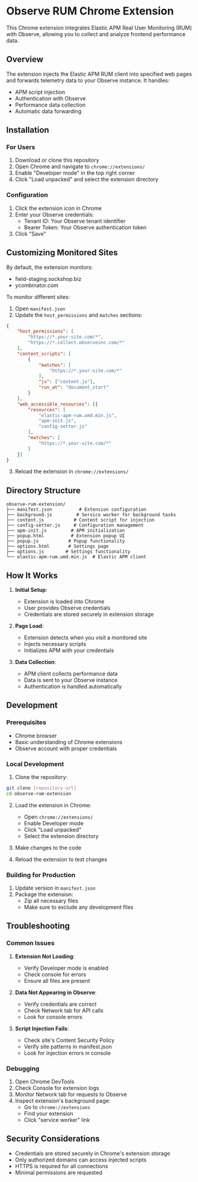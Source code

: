 # Observe RUM Chrome Extension

This Chrome extension integrates Elastic APM Real User Monitoring (RUM) with Observe, allowing you to collect and analyze frontend performance data.

## Overview

The extension injects the Elastic APM RUM client into specified web pages and forwards telemetry data to your Observe instance. It handles:
- APM script injection
- Authentication with Observe
- Performance data collection
- Automatic data forwarding

## Installation

### For Users

1. Download or clone this repository
2. Open Chrome and navigate to `chrome://extensions/`
3. Enable "Developer mode" in the top right corner
4. Click "Load unpacked" and select the extension directory

### Configuration

1. Click the extension icon in Chrome
2. Enter your Observe credentials:
   - Tenant ID: Your Observe tenant identifier
   - Bearer Token: Your Observe authentication token
3. Click "Save"

## Customizing Monitored Sites

By default, the extension monitors:
- field-staging.sockshop.biz
- ycombinator.com

To monitor different sites:

1. Open `manifest.json`
2. Update the `host_permissions` and `matches` sections:

```json
{
    "host_permissions": [
        "https://*.your-site.com/*",
        "https://*.collect.observeinc.com/*"
    ],
    "content_scripts": [
        {
            "matches": [
                "https://*.your-site.com/*"
            ],
            "js": ["content.js"],
            "run_at": "document_start"
        }
    ],
    "web_accessible_resources": [{
        "resources": [
            "elastic-apm-rum.umd.min.js",
            "apm-init.js",
            "config-setter.js"
        ],
        "matches": [
            "https://*.your-site.com/*"
        ]
    }]
}
```

3. Reload the extension in `chrome://extensions/`

## Directory Structure

```
observe-rum-extension/
├── manifest.json          # Extension configuration
├── background.js         # Service worker for background tasks
├── content.js           # Content script for injection
├── config-setter.js     # Configuration management
├── apm-init.js         # APM initialization
├── popup.html          # Extension popup UI
├── popup.js           # Popup functionality
├── options.html       # Settings page
├── options.js        # Settings functionality
└── elastic-apm-rum.umd.min.js  # Elastic APM client
```

## How It Works

1. **Initial Setup**:
   - Extension is loaded into Chrome
   - User provides Observe credentials
   - Credentials are stored securely in extension storage

2. **Page Load**:
   - Extension detects when you visit a monitored site
   - Injects necessary scripts
   - Initializes APM with your credentials

3. **Data Collection**:
   - APM client collects performance data
   - Data is sent to your Observe instance
   - Authentication is handled automatically

## Development

### Prerequisites

- Chrome browser
- Basic understanding of Chrome extensions
- Observe account with proper credentials

### Local Development

1. Clone the repository:
```bash
git clone [repository-url]
cd observe-rum-extension
```

2. Load the extension in Chrome:
   - Open `chrome://extensions/`
   - Enable Developer mode
   - Click "Load unpacked"
   - Select the extension directory

3. Make changes to the code
4. Reload the extension to test changes

### Building for Production

1. Update version in `manifest.json`
2. Package the extension:
   - Zip all necessary files
   - Make sure to exclude any development files

## Troubleshooting

### Common Issues

1. **Extension Not Loading**:
   - Verify Developer mode is enabled
   - Check console for errors
   - Ensure all files are present

2. **Data Not Appearing in Observe**:
   - Verify credentials are correct
   - Check Network tab for API calls
   - Look for console errors

3. **Script Injection Fails**:
   - Check site's Content Security Policy
   - Verify site patterns in manifest.json
   - Look for injection errors in console

### Debugging

1. Open Chrome DevTools
2. Check Console for extension logs
3. Monitor Network tab for requests to Observe
4. Inspect extension's background page:
   - Go to `chrome://extensions`
   - Find your extension
   - Click "service worker" link

## Security Considerations

- Credentials are stored securely in Chrome's extension storage
- Only authorized domains can access injected scripts
- HTTPS is required for all connections
- Minimal permissions are requested
